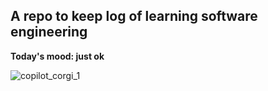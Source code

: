 ## A repo to keep log of learning software engineering

**Today's mood: just ok**



![copilot_corgi_1](https://github.com/jennie-jd/jennie-jd/assets/52141333/5d002830-e986-490b-ad30-e117946f2cbd)
